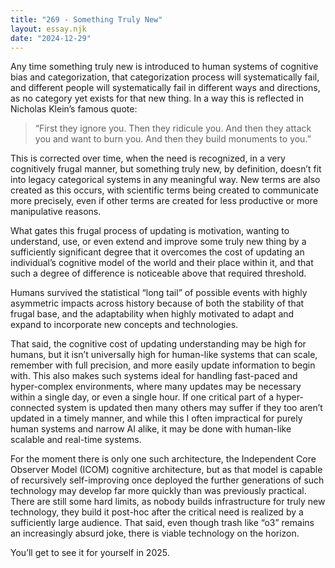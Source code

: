 ```yaml
---
title: "269 - Something Truly New"
layout: essay.njk
date: "2024-12-29"
---
```


Any time something truly new is introduced to human systems of cognitive bias and categorization, that categorization process will systematically fail, and different people will systematically fail in different ways and directions, as no category yet exists for that new thing. In a way this is reflected in Nicholas Klein’s famous quote:

> “First they ignore you. Then they ridicule you. And then they attack you and want to burn you. And then they build monuments to you.”

This is corrected over time, when the need is recognized, in a very cognitively frugal manner, but something truly new, by definition, doesn’t fit into legacy categorical systems in any meaningful way. New terms are also created as this occurs, with scientific terms being created to communicate more precisely, even if other terms are created for less productive or more manipulative reasons.

What gates this frugal process of updating is motivation, wanting to understand, use, or even extend and improve some truly new thing by a sufficiently significant degree that it overcomes the cost of updating an individual’s cognitive model of the world and their place within it, and that such a degree of difference is noticeable above that required threshold.

Humans survived the statistical “long tail” of possible events with highly asymmetric impacts across history because of both the stability of that frugal base, and the adaptability when highly motivated to adapt and expand to incorporate new concepts and technologies. 

That said, the cognitive cost of updating understanding may be high for humans, but it isn’t universally high for human-like systems that can scale, remember with full precision, and more easily update information to begin with. This also makes such systems ideal for handling fast-paced and hyper-complex environments, where many updates may be necessary within a single day, or even a single hour. If one critical part of a hyper-connected system is updated then many others may suffer if they too aren’t updated in a timely manner, and while this I often impractical for purely human systems and narrow AI alike, it may be done with human-like scalable and real-time systems.

For the moment there is only one such architecture, the Independent Core Observer Model (ICOM) cognitive architecture, but as that model is capable of recursively self-improving once deployed the further generations of such technology may develop far more quickly than was previously practical. There are still some hard limits, as nobody builds infrastructure for truly new technology, they build it post-hoc after the critical need is realized by a sufficiently large audience. That said, even though trash like “o3” remains an increasingly absurd joke, there is viable technology on the horizon.

You’ll get to see it for yourself in 2025.

